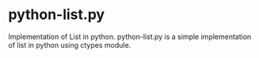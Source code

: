 # python-list.py
Implementation of List in python. python-list.py is a simple implementation of list in python using ctypes module. 
